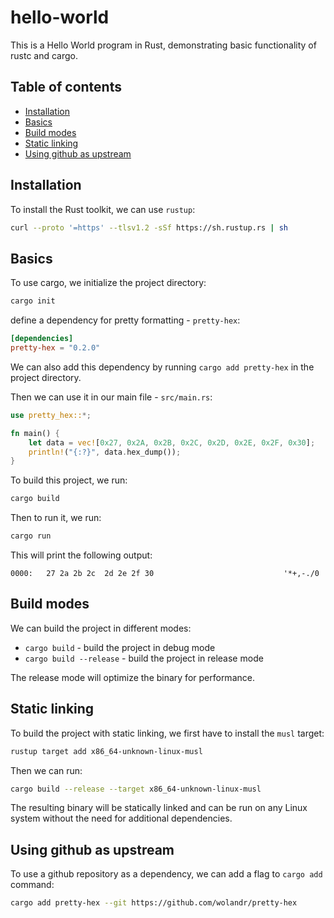 # hello-world

This is a Hello World program in Rust, demonstrating basic functionality of
rustc and cargo.

## Table of contents

- [Installation](#installation)
- [Basics](#basics)
- [Build modes](#build-modes)
- [Static linking](#static-linking)
- [Using github as upstream](#using-github-as-upstream)

## Installation

To install the Rust toolkit, we can use `rustup`:

```sh
curl --proto '=https' --tlsv1.2 -sSf https://sh.rustup.rs | sh
```

## Basics

To use cargo, we initialize the project directory:

```sh
cargo init
```

define a dependency for pretty formatting - `pretty-hex`:

```toml
[dependencies]
pretty-hex = "0.2.0"
```

We can also add this dependency by running `cargo add pretty-hex` in the
project directory.

Then we can use it in our main file - `src/main.rs`:

```rust
use pretty_hex::*;

fn main() {
    let data = vec![0x27, 0x2A, 0x2B, 0x2C, 0x2D, 0x2E, 0x2F, 0x30];
    println!("{:?}", data.hex_dump());
}
```

To build this project, we run:

```sh
cargo build
```

Then to run it, we run:

```sh
cargo run
```

This will print the following output:

```
0000:   27 2a 2b 2c  2d 2e 2f 30                             '*+,-./0
```

## Build modes

We can build the project in different modes:
- `cargo build` - build the project in debug mode
- `cargo build --release` - build the project in release mode

The release mode will optimize the binary for performance.

## Static linking

To build the project with static linking, we first have to install the `musl`
target:

```sh
rustup target add x86_64-unknown-linux-musl
```

Then we can run:

```sh
cargo build --release --target x86_64-unknown-linux-musl
```

The resulting binary will be statically linked and can be run on any Linux
system without the need for additional dependencies.

## Using github as upstream

To use a github repository as a dependency, we can add a flag to `cargo add`
command:

```sh
cargo add pretty-hex --git https://github.com/wolandr/pretty-hex
```
